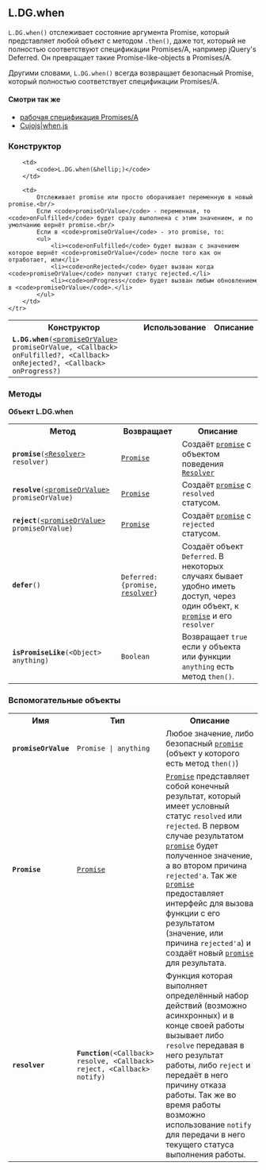 ## L.DG.when

`L.DG.when()` отслеживает состояние аргумента Promise, который представляет любой объект с методом `.then()`, даже тот, который не полностью соответствуют спецификации Promises/A, например jQuery's Deferred. Он превращает такие Promise-like-objects в Promises/A.

Другими словами, `L.DG.when()` всегда возвращает безопасный Promise, который полностью соответствует спецификации Promises/A.

#### Смотри так же
* [рабочая спецификация Promises/A](http://promises-aplus.github.io/promises-spec/)
* [Cujojs|when.js](https://github.com/cujojs/when)

### Конструктор

<table>
    <tr>
        <th>Конструктор</th>
        <th>Использование</th>
        <th>Описание</th>
    </tr>
    <tr>
        <td><code><b>L.DG.when</b>(<a href="#promise-or-value">&lt;promiseOrValue&gt;</a> promiseOrValue, &lt;Callback&gt; onFulfilled?, &lt;Callback&gt; onRejected?, &lt;Callback&gt; onProgress?)</code></td>

        <td>
            <code>L.DG.when(&hellip;)</code>
        </td>

        <td>
            Отслеживает promise или просто оборачивает переменную в новый promise.<br/>
            Если <code>promiseOrValue</code> - переменная, то <code>onFulfilled</code> будет сразу выполнена с этим значением, и по умолчанию вернёт promise.<br/>
            Если в <code>promiseOrValue</code> - это promise, то:
            <ul>
                <li><code>onFulfilled</code> будет вызван с значением которое вернёт <code>promiseOrValue</code> после того как он отработает, или</li>
                <li><code>onRejected</code> будет вызван когда <code>promiseOrValue</code> получит статус rejected.</li>
                <li><code>onProgress</code> будет вызван любым обновлением в <code>promiseOrValue</code>.</li>
            </ul>
        </td>
    </tr>
</table>

### Методы

**Объект L.DG.when**

<table>
    <tr>
        <th>Метод</th>
        <th>Возвращает</th>
        <th>Описание</th>
    </tr>
    <tr>
        <td><code><b>promise</b>(<a href="#promise-resolver">&lt;Resolver&gt;</a> resolver)</code></td>
        <td><code><a href="#promise">Promise</a></code></td>
        <td>
        Создаёт <a href="#promise"><code>promise</code></a> с объектом поведения <a href="#promise-resolver"><code>Resolver</code></a>
        </td>
    </tr>
    <tr>
        <td><code><b>resolve</b>(<a href="#promise-or-value">&lt;promiseOrValue&gt;</a> promiseOrValue)</code></td>
        <td><code><a href="#promise">Promise</a></code></td>
        <td>
        Создаёт <code><a href="#promise">promise</a></code> с <code>resolved</code> статусом.
        </td>
    </tr>
    <tr>
        <td><code><b>reject</b>(<a href="#promise-or-value">&lt;promiseOrValue&gt;</a> promiseOrValue)</code></td>
        <td><code><a href="#promise">Promise</a></code></td>
        <td>
        Создаёт <code><a href="#promise">promise</a></code> с <code>rejected</code> статусом.
        </td>
    </tr>
    <tr>
        <td><code><b>defer</b>()</code></td>
        <td><code>Deferred: {promise, <a href="#promise-resolver">resolver</a>}</code></td>
        <td>Создаёт объект <code>Deferred</code>. В некоторых случаях бывает удобно иметь доступ, через один объект, к <a href="#promise"><code>promise</code></a> и его <code>resolver</code></td>
    </tr>
    <tr>
        <td><code><b>isPromiseLike</b>(&lt;Object&gt; anything)</code></td>
        <td><code>Boolean</code></td>
        <td>Возвращает <code>true</code> если у объекта или функции <code>anything</code> есть метод <code>then()</code>.</td>
    </tr>
</table>

### Вспомогательные объекты

<table>
    <tr>
        <th>Имя</th>
        <th>Тип</th>
        <th>Описание</th>
    </tr>
    <tr id="promise-or-value">
        <td><code><b>promiseOrValue</b></code></td>
        <td><code>Promise | anything</code></td>
        <td>Любое значение, либо безопасный <code><a href="#promise">promise</a></code> (объект у которого есть метод <code>then()</code>)</td>
    </tr>
    <tr id="promise">
        <td><code><b>Promise</b></code></td>
        <td><code><a href="#promise">Promise</a></code></td>
        <td><a href="#promise"><code>Promise</code></a> представляет собой конечный результат, который имеет условный статус <code>resolved</code> или <code>rejected</code>. В первом случае результатом <a href="#promise"><code>promise</code></a> будет полученное значение, а во втором причина <code>rejected'a</code>.
        Так же <a href="#promise"><code>promise</code></a> предоставляет интерфейс для вызова функции с его результатом (значение, или причина <code>rejected'a</code>) и создаёт новый <a href="#promise"><code>promise</code></a> для результата.</td>
    </tr>
    <tr id="promise-resolver">
        <td><code><b>resolver</b></code></td>
        <td><code><b>Function</b>(&lt;Callback&gt; resolve, &lt;Callback&gt; reject, &lt;Callback&gt; notify)</code></td>
        <td>Функция которая выполняет определённый набор действий (возможно асинхронных) и в конце своей работы вызывает либо <code>resolve</code> передавая в него результат работы, либо <code>reject</code> и передаёт в него причину отказа работы. Так же во время работы возможно использование <code>notify</code> для передачи в него текущего статуса выполнения работы.</td>
    </tr>
</table>
